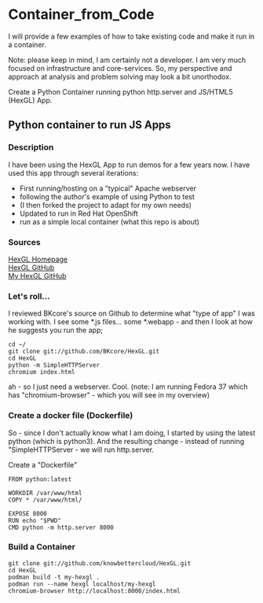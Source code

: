 # Container_from_Code

I will provide a few examples of how to take existing code and make it run in a container.

Note: please keep in mind, I am certainly not a developer.  I am very much focused on infrastructure and core-services.  So, my perspective and approach at analysis and problem solving may look a bit unorthodox.  


Create a Python Container running python http.server and JS/HTML5 (HexGL) App.

## Python container to run JS Apps

### Description
I have been using the HexGL App to run demos for a few years now.  I have used this app through several iterations:

* First running/hosting on a "typical" Apache webserver
* following the author's example of using Python to test  
* (I then forked the project to adapt for my own needs)
* Updated to run in Red Hat OpenShift
* run as a simple local container (what this repo is about)

### Sources
[HexGL Homepage](https://hexgl.bkcore.com/)  
[HexGL GitHub](https://github.com/BKcore/HexGL)  
[My HexGL GitHub](https://github.com/KnowBetterCloud/HexGL)  

### Let's roll...
I reviewed BKcore's source on Github to determine what "type of app" I was working with.  I see some *.js files... some *.webapp - and then I look at how he suggests you run the app;

```
cd ~/
git clone git://github.com/BKcore/HexGL.git
cd HexGL
python -m SimpleHTTPServer
chromium index.html
```
ah - so I just need a webserver.  Cool.  (note:  I am running Fedora 37 which has "chromium-browser" - which you will see in my overview)

### Create a docker file (Dockerfile)
So - since I don't actually know what I am doing, I started by using the latest python (which is python3).  And the resulting change - instead of running "SimpleHTTPServer - we will run http.server.

Create a "Dockerfile"
```
FROM python:latest

WORKDIR /var/www/html
COPY * /var/www/html/

EXPOSE 8000
RUN echo "$PWD"
CMD python -m http.server 8000
```

### Build a Container

```
git clone git://github.com/knowbettercloud/HexGL.git
cd HexGL
podman build -t my-hexgl .
podman run --name hexgl localhost/my-hexgl
chromium-browser http://localhost:8000/index.html
```

 
